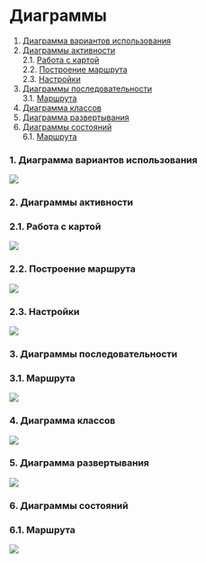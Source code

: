 # Диаграммы

1. [Диаграмма вариантов использования](#1) <br>
2. [Диаграммы активности](#2) <br>
  2.1. [Работа с картой](#2.1) <br>
  2.2. [Построение маршрута](#2.2) <br>
  2.3. [Настройки](#2.3) <br>
3. [Диаграммы последовательности](#3) <br>
  3.1. [Маршрута](#3.1) <br>
4. [Диаграмма классов](#4) <br>
5. [Диаграмма развертывания](#5) <br>
6. [Диаграммы состояний](#6) <br>
  6.1. [Маршрута](#6.1) <br>

### 1. Диаграмма вариантов использования <a name="1"></a>  
![](https://github.com/DzmitryKuhach750503/Red-Route-Planner/blob/master/Диаграммы/Диаграмма%20вариантов%20использования/Use_сase.png)

### 2. Диаграммы активности <a name="2"></a>
### 2.1. Работа с картой <a name="2.1"></a>
![](https://github.com/DzmitryKuhach750503/Red-Route-Planner/blob/master/Диаграммы/Диаграммы%20активности/Main_panels.png)

### 2.2. Построение маршрута <a name="2.2"></a>
![](https://github.com/DzmitryKuhach750503/Red-Route-Planner/blob/master/Диаграммы/Диаграммы%20активности/Route_setting.png)

### 2.3. Настройки <a name="2.3"></a>
![](https://github.com/DzmitryKuhach750503/Red-Route-Planner/blob/master/Диаграммы/Диаграммы%20активности/Settings.png)

### 3. Диаграммы последовательности <a name="3"></a>
### 3.1. Маршрута <a name="3.1"></a>
![](https://github.com/DzmitryKuhach750503/Red-Route-Planner/blob/master/Диаграммы/Диаграммы%20последовательности/Map.png)

### 4. Диаграмма классов <a name="4"></a>
![](https://github.com/DzmitryKuhach750503/Red-Route-Planner/blob/master/Диаграммы/Диаграмма%20классов/Class.png)

### 5. Диаграмма развертывания <a name="5"></a>
![](https://github.com/DzmitryKuhach750503/Red-Route-Planner/blob/master/Диаграммы/Диаграмма%20развёртывания/Deployment.png)

### 6. Диаграммы состояний <a name="6"></a>
### 6.1. Маршрута <a name="6.1"></a>
![](https://github.com/DzmitryKuhach750503/Red-Route-Planner/blob/master/Диаграммы/Диаграммы%20состояний/Status.png)





